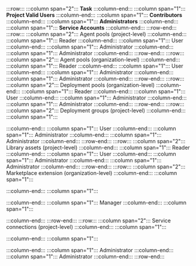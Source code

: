  
:::row:::
   :::column span="2":::
      **Task**
   :::column-end:::
   :::column span="1":::
      **Project Valid Users**
   :::column-end:::
   :::column span="1":::
      **Contributors**
   :::column-end:::
   :::column span="1":::
      **Administrators**
   :::column-end:::
   :::column span="1":::
      **Service Accounts**
   :::column-end:::
:::row-end:::
:::row:::
   :::column span="2":::
     Agent pools (project-level)
   :::column-end:::
   :::column span="1":::
      Reader
   :::column-end:::
   :::column span="1":::
      User
   :::column-end:::
   :::column span="1":::
      Administrator
   :::column-end:::
   :::column span="1":::
      Administrator
   :::column-end:::
:::row-end:::
:::row:::
   :::column span="2":::
     Agent pools (organization-level)
   :::column-end:::
   :::column span="1":::
      Reader
   :::column-end:::
   :::column span="1":::
      User
   :::column-end:::
   :::column span="1":::
      Administrator
   :::column-end:::
   :::column span="1":::
      Administrator
   :::column-end:::
:::row-end:::
:::row:::
   :::column span="2":::
     Deployment pools (organization-level)
   :::column-end:::
   :::column span="1":::
      Reader
   :::column-end:::
   :::column span="1":::
      User
   :::column-end:::
   :::column span="1":::
      Administrator
   :::column-end:::
   :::column span="1":::
      Administrator
   :::column-end:::
:::row-end:::
:::row:::
   :::column span="2":::
     Deployment groups (project-level)
   :::column-end:::
   :::column span="1":::
       
   :::column-end:::
   :::column span="1":::
      User
   :::column-end:::
   :::column span="1":::
      Administrator
   :::column-end:::
   :::column span="1":::
      Administrator
   :::column-end:::
:::row-end:::
:::row:::
   :::column span="2":::
     Library assets (project-level)
   :::column-end:::
   :::column span="1":::
      Reader
   :::column-end:::
   :::column span="1":::
      User
   :::column-end:::
   :::column span="1":::
      Administrator
   :::column-end:::
   :::column span="1":::
      Administrator
   :::column-end:::
:::row-end:::
:::row:::
   :::column span="2":::
     Marketplace extension (organization-level)
   :::column-end:::
   :::column span="1":::
       
   :::column-end:::
   :::column span="1":::
       
   :::column-end:::
   :::column span="1":::
      Manager
   :::column-end:::
   :::column span="1":::
      
   :::column-end:::
:::row-end:::
:::row:::
   :::column span="2":::
     Service connections  (project-level)
   :::column-end:::
   :::column span="1":::
       
   :::column-end:::
   :::column span="1":::
       
   :::column-end:::
   :::column span="1":::
      Administrator
   :::column-end:::
   :::column span="1":::
      Administrator
   :::column-end:::
:::row-end:::



 

